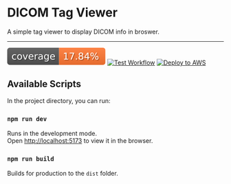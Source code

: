 # DICOM Tag Viewer

A simple tag viewer to display DICOM info in broswer.

---

[![cov](https://raw.githubusercontent.com/seanjiangsh/dcm-tag-viewer/gh-pages/badges/coverage.svg)](https://github.com/seanjiangsh/dcm-tag-viewer/actions)
[![Test Workflow](https://github.com/seanjiangsh/dcm-tag-viewer/actions/workflows/test.yml/badge.svg)](https://github.com/seanjiangsh/dcm-tag-viewer/actions/workflows/test.yml)
[![Deploy to AWS](https://github.com/seanjiangsh/dcm-tag-viewer/actions/workflows/deploy.yml/badge.svg)](https://github.com/seanjiangsh/dcm-tag-viewer/actions/workflows/deploy.yml)

## Available Scripts

In the project directory, you can run:

### `npm run dev`

Runs in the development mode.<br />
Open [http://localhost:5173](http://localhost:5173) to view it in the browser.

### `npm run build`

Builds for production to the `dist` folder.<br />
